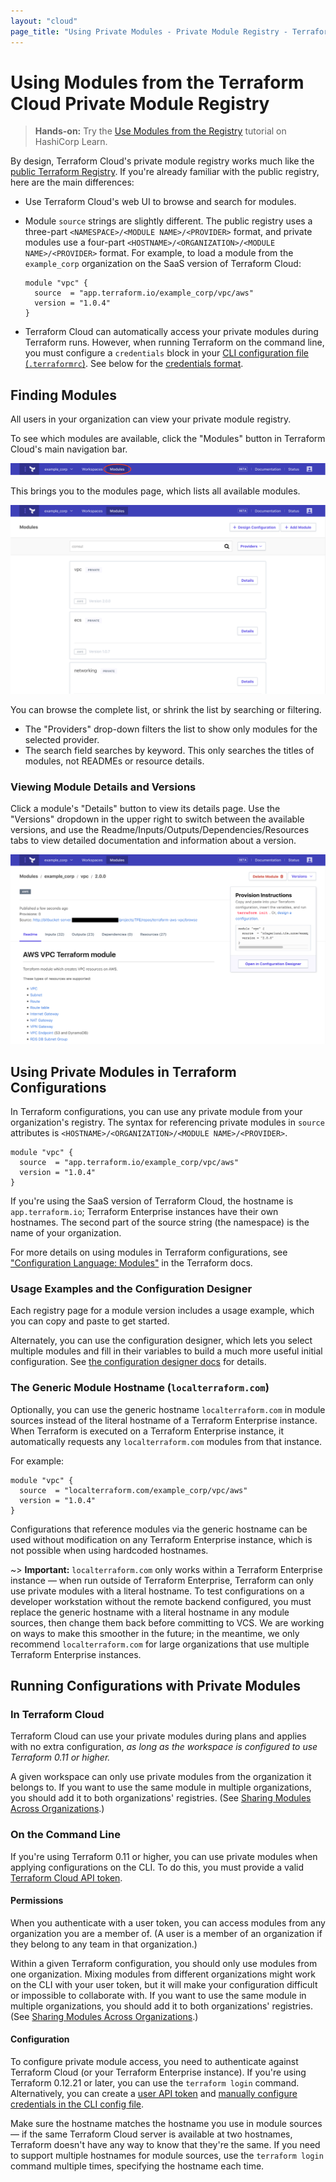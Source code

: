 ```yaml
---
layout: "cloud"
page_title: "Using Private Modules - Private Module Registry - Terraform Cloud and Terraform Enterprise"
---
```


# Using Modules from the Terraform Cloud Private Module Registry

> **Hands-on:** Try the [Use Modules from the Registry](https://learn.hashicorp.com/tutorials/terraform/module-use?in=terraform/modules&utm_source=WEBSITE&utm_medium=WEB_IO&utm_offer=ARTICLE_PAGE&utm_content=DOCS) tutorial on HashiCorp Learn.

By design, Terraform Cloud's private module registry works much like the [public Terraform Registry](/docs/registry/index.html). If you're already familiar with the public registry, here are the main differences:

- Use Terraform Cloud's web UI to browse and search for modules.
- Module `source` strings are slightly different. The public registry uses a three-part `<NAMESPACE>/<MODULE NAME>/<PROVIDER>` format, and private modules use a four-part `<HOSTNAME>/<ORGANIZATION>/<MODULE NAME>/<PROVIDER>` format. For example, to load a module from the `example_corp` organization on the SaaS version of Terraform Cloud:

    ```hcl
    module "vpc" {
      source  = "app.terraform.io/example_corp/vpc/aws"
      version = "1.0.4"
    }
    ```
- Terraform Cloud can automatically access your private modules during Terraform runs. However, when running Terraform on the command line, you must configure a `credentials` block in your [CLI configuration file (`.terraformrc`)](/docs/commands/cli-config.html). See below for the [credentials format](#on-the-command-line).

## Finding Modules

All users in your organization can view your private module registry.

To see which modules are available, click the "Modules" button in Terraform Cloud's main navigation bar.

![Terraform Cloud screenshot: Navigation bar with modules button highlighted](./images/using-modules-button.png)

This brings you to the modules page, which lists all available modules.

![Terraform Cloud screenshot: the list of available modules](./images/using-modules-list.png)

You can browse the complete list, or shrink the list by searching or filtering.

- The "Providers" drop-down filters the list to show only modules for the selected provider.
- The search field searches by keyword. This only searches the titles of modules, not READMEs or resource details.

### Viewing Module Details and Versions

Click a module's "Details" button to view its details page. Use the "Versions" dropdown in the upper right to switch between the available versions, and use the Readme/Inputs/Outputs/Dependencies/Resources tabs to view detailed documentation and information about a version.

![Terraform Cloud screenshot: a module details page](./images/publish-module-details.png)

## Using Private Modules in Terraform Configurations

In Terraform configurations, you can use any private module from your organization's registry. The syntax for referencing private modules in `source` attributes is `<HOSTNAME>/<ORGANIZATION>/<MODULE NAME>/<PROVIDER>`.

```hcl
module "vpc" {
  source  = "app.terraform.io/example_corp/vpc/aws"
  version = "1.0.4"
}
```

If you're using the SaaS version of Terraform Cloud, the hostname is `app.terraform.io`; Terraform Enterprise instances have their own hostnames. The second part of the source string (the namespace) is the name of your organization.

For more details on using modules in Terraform configurations, see ["Configuration Language: Modules"](/docs/configuration/modules.html) in the Terraform docs.

### Usage Examples and the Configuration Designer

Each registry page for a module version includes a usage example, which you can copy and paste to get started.

Alternately, you can use the configuration designer, which lets you select multiple modules and fill in their variables to build a much more useful initial configuration. See [the configuration designer docs](./design.html) for details.

### The Generic Module Hostname (`localterraform.com`)

Optionally, you can use the generic hostname `localterraform.com` in module sources instead of the literal hostname of a Terraform Enterprise instance. When Terraform is executed on a Terraform Enterprise instance, it automatically requests any `localterraform.com` modules from that instance.

For example:

```hcl
module "vpc" {
  source  = "localterraform.com/example_corp/vpc/aws"
  version = "1.0.4"
}
```

Configurations that reference modules via the generic hostname can be used without modification on any Terraform Enterprise instance, which is not possible when using hardcoded hostnames.

~> **Important:** `localterraform.com` only works within a Terraform Enterprise instance — when run outside of Terraform Enterprise, Terraform can only use private modules with a literal hostname. To test configurations on a developer workstation without the remote backend configured, you must replace the generic hostname with a literal hostname in any module sources, then change them back before committing to VCS. We are working on ways to make this smoother in the future; in the meantime, we only recommend `localterraform.com` for large organizations that use multiple Terraform Enterprise instances.

## Running Configurations with Private Modules

### In Terraform Cloud

Terraform Cloud can use your private modules during plans and applies with no extra configuration, _as long as the workspace is configured to use Terraform 0.11 or higher._

A given workspace can only use private modules from the organization it belongs to. If you want to use the same module in multiple organizations, you should add it to both organizations' registries. (See [Sharing Modules Across Organizations](./publish.html#sharing-modules-across-organizations).)

### On the Command Line

If you're using Terraform 0.11 or higher, you can use private modules when applying configurations on the CLI. To do this, you must provide a valid [Terraform Cloud API token](../users-teams-organizations/users.html#api-tokens).

#### Permissions

When you authenticate with a user token, you can access modules from any organization you are a member of. (A user is a member of an organization if they belong to any team in that organization.)

[permissions-citation]: #intentionally-unused---keep-for-maintainers

Within a given Terraform configuration, you should only use modules from one organization. Mixing modules from different organizations might work on the CLI with your user token, but it will make your configuration difficult or impossible to collaborate with. If you want to use the same module in multiple organizations, you should add it to both organizations' registries. (See [Sharing Modules Across Organizations](./publish.html#sharing-modules-across-organizations).)

#### Configuration

To configure private module access, you need to authenticate against Terraform Cloud (or your Terraform Enterprise instance).  If you're using Terraform 0.12.21 or later, you can use the `terraform login` command. Alternatively, you can create a [user API token][user-token] and [manually configure credentials in the CLI config file][cli-credentials].

Make sure the hostname matches the hostname you use in module sources — if the same Terraform Cloud server is available at two hostnames, Terraform doesn't have any way to know that they're the same. If you need to support multiple hostnames for module sources, use the `terraform login` command multiple times, specifying the hostname each time.

[user-token]: ../users-teams-organizations/users.html#api-tokens
[cli-credentials]: /docs/commands/cli-config.html#credentials
